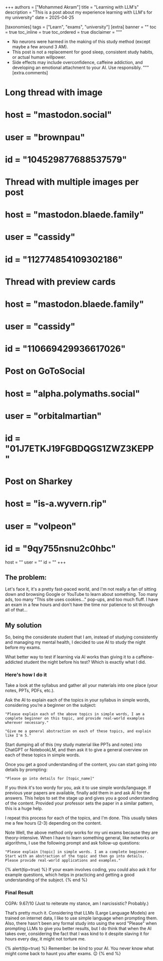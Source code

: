 +++
authors = ["Mohammed Akram"]
title = "Learning with LLM's"
description = "This is a post about my experience learning with LLM's for my university"
date = 2025-04-25

[taxonomies]
tags = ["Learn", "exams", "university"]
[extra]
banner = ""
toc = true
toc_inline = true
toc_ordered = true
disclaimer = """
- No neurons were harmed in the making of this study method (except maybe a few around 3 AM). 
- This post is not a replacement for good sleep, consistent study habits, or actual human willpower. 
- Side effects may include overconfidence, caffeine addiction, and developing an emotional attachment to your AI. Use responsibly.
"""
[extra.comments]
# Long thread with image
#
# host = "mastodon.social"
# user = "brownpau"
# id = "104529877688537579"
#
# Thread with multiple images per post
#
# host = "mastodon.blaede.family"
# user = "cassidy"
# id = "112774854109302186"
#
# Thread with preview cards
# host = "mastodon.blaede.family"
# user = "cassidy"
# id = "110669429936617026"
#
# Post on GoToSocial
#
# host = "alpha.polymaths.social"
# user = "orbitalmartian"
# id = "01J7ETKJ19FGBDQGS1ZWZ3KEPP"
#
# Post on Sharkey
#
# host = "is-a.wyvern.rip"
# user = "volpeon"
# id = "9qy755nsnu2c0hbc"
host = ""
user = ""
id = ""
+++

<!-- {% alert(tip=true) %}
Recommended banner dimensions are 2:1 aspect ratio and 1920x960 resolution.  
Other sizes will also work, but will be cut off at the bottom/won't be high enough.
{% end %} -->


<!-- <figure> -->

<!-- ![The Office](the-office.webp)
<figcaption>The Office where Stanley works, it has yellow floor and beige walls</figcaption>
</figure> -->

## The problem:
Let's face it, it's a pretty fast-paced world, and I'm not really a fan of sitting down and browsing Google or YouTube to learn about something. Too many ads, too many "This site uses cookies..." pop-ups, and too much fluff. I have an exam in a few hours and don't have the time nor patience to sit through all of that...

## My solution

So, being the considerate student that I am, instead of studying consistently and managing my mental health, I decided to use AI to study the night before my exams.

What better way to test if learning via AI works than giving it to a caffeine-addicted student the night before his test? Which is exactly what I did.

### Here's how I do it
Take a look at the syllabus and gather all your materials into one place (your notes, PPTs, PDFs, etc.).

Ask the AI to explain each of the topics in your syllabus in simple words, considering you’re a beginner on the subject:

```prompt
"Please explain each of the above topics in simple words, I am a complete beginner on this topic, and provide real-world examples wherever necessary."

"Give me a general abstraction on each of these topics, and explain like I'm 5."
```

Start dumping all of this (my study material like PPTs and notes) into ChatGPT or NotebookLM, and then ask it to give a general overview on each of these topics in simple words.

Once you get a good understanding of the content, you can start going into details by prompting:

```prompt
"Please go into details for [topic_name]"
```
If you think it's too wordy for you, ask it to use simple words/language.
If previous year papers are available, finally add them in and ask AI for the answers. This helps to set the stage up and gives you a good understanding of the content. Provided your professor sets the paper in a similar pattern, this is a huge help.

I repeat this process for each of the topics, and I'm done. This usually takes me a few hours (2-3) depending on the content.

Note
Well, the above method only works for my uni exams because they are theory-intensive. When I have to learn something general, like networks or algorithms, I use the following prompt and ask follow-up questions:

```prompt
"Please explain [topic] in simple words. I am a complete beginner. Start with an abstraction of the topic and then go into details. Please provide real-world applications and examples."
```

{% alert(tip=true) %}
If your exam involves coding, you could also ask it for example questions, which helps in practicing and getting a good understanding of the subject.
{% end %}


### Final Result
CGPA: 9.67/10
(Just to reiterate my stance, am I narcissistic? Probably.)

That’s pretty much it. Considering that LLMs (Large Language Models) are trained on internet data, I like to use simple language when prompting them. Also, there hasn't been any formal study into using the word "Please" when prompting LLMs to give you better results, but I do think that when the AI takes over, considering the fact that I was kind to it despite slaving it for hours every day, it might not torture me.

{% alert(tip=true) %}
Remember: be kind to your AI. You never know what might come back to haunt you after exams. 😉
{% end %}
